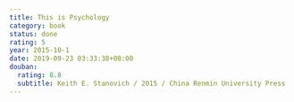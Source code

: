```yaml
---
title: This is Psychology
category: book
status: done
rating: 5
year: 2015-10-1
date: 2019-09-23 03:33:38+08:00
douban:
  rating: 8.8
  subtitle: Keith E. Stanovich / 2015 / China Renmin University Press
---
```



